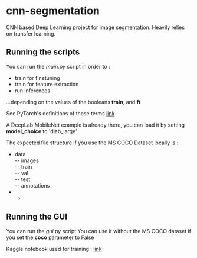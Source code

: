 # cnn-segmentation
CNN based Deep Learning project for image segmentation.
Heavily relies on transfer learning.
 
## Running the scripts

You can run the *main.py* script in order to : 
- train for finetuning
- train for feature extraction
- run inferences

...depending on the values of the booleans **train**, and **ft**

See PyTorch's definitions of these terms [link](https://pytorch.org/tutorials/beginner/finetuning_torchvision_models_tutorial.html)

A DeepLab MobileNet example is already there, you can load it by setting **model_choice** to 'dlab_large'

The expected file structure if you use the MS COCO Dataset locally is :
 
- data  
  -- images  
      -- train  
      -- val  
      -- test  
  -- annotations  
- * 

## Running the GUI

You can run the *gui.py* script
You can use it without the MS COCO dataset if you set the **coco** parameter to False

Kaggle notebook used for training : [link](https://www.kaggle.com/code/thomassirvent/semantic-segmentation-with-pytorch)
